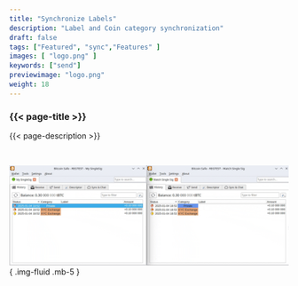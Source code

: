 ```yaml
---
title: "Synchronize Labels"
description: "Label and Coin category synchronization"
draft: false
tags: ["Featured", "sync","Features" ]
images: [ "logo.png" ]
keywords: ["send"]
previewimage: "logo.png"
weight: 18
---
```


### {{< page-title >}} 
{{< page-description >}} 

<br>


![](https://raw.githubusercontent.com/andreasgriffin/bitcoin-safe/refs/heads/main/docs/label-sync.gif)
{ .img-fluid .mb-5 }

